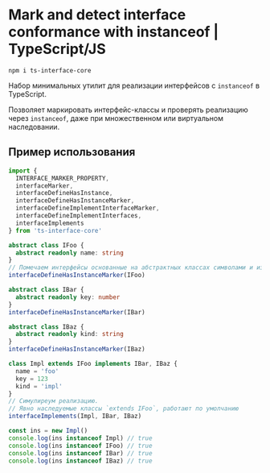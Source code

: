 
# Mark and detect interface conformance with instanceof | TypeScript/JS

    npm i ts-interface-core

Набор минимальных утилит для реализации интерфейсов с `instanceof` в TypeScript.

Позволяет маркировать интерфейс-классы и проверять реализацию через `instanceof`, даже при множественном или виртуальном наследовании.

## Пример использования

```ts
import {
  INTERFACE_MARKER_PROPERTY,
  interfaceMarker,
  interfaceDefineHasInstance,
  interfaceDefineHasInstanceMarker,
  interfaceDefineImplementInterfaceMarker,
  interfaceDefineImplementInterfaces,
  interfaceImplements
} from 'ts-interface-core'

abstract class IFoo {
  abstract readonly name: string
}
// Помечаем интерфейсы основанные на абстрактных классах символами и изменяем Symbol.hasInstance
interfaceDefineHasInstanceMarker(IFoo)

abstract class IBar {
  abstract readonly key: number
}
interfaceDefineHasInstanceMarker(IBar)

abstract class IBaz {
  abstract readonly kind: string
}
interfaceDefineHasInstanceMarker(IBaz)

class Impl extends IFoo implements IBar, IBaz {
  name = 'foo'
  key = 123
  kind = 'impl'
}
// Симулиреум реализацию.
// Явно наследуемые классы `extends IFoo`, работают по умолчанию
interfaceImplements(Impl, IBar, IBaz)

const ins = new Impl()
console.log(ins instanceof Impl) // true
console.log(ins instanceof IFoo) // true
console.log(ins instanceof IBar) // true
console.log(ins instanceof IBaz) // true
```
